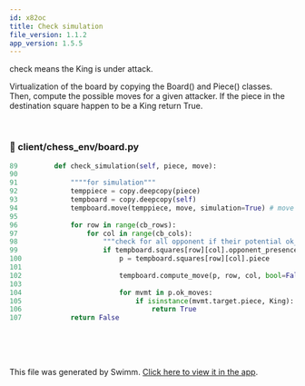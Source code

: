 ```yaml
---
id: x82oc
title: Check simulation
file_version: 1.1.2
app_version: 1.5.5
---
```


check means the King is under attack.

Virtualization of the board by copying the Board() and Piece() classes. Then, compute the possible moves for a given attacker. If the piece in the destination square happen to be a King return True.

<br/>


<!-- NOTE-swimm-snippet: the lines below link your snippet to Swimm -->
### 📄 client/chess_env/board.py
```python
89         def check_simulation(self, piece, move):
90             
91             """"for simulation"""
92             temppiece = copy.deepcopy(piece)
93             tempboard = copy.deepcopy(self)
94             tempboard.move(temppiece, move, simulation=True) # move virtually one piece
95     
96             for row in range(cb_rows):
97                 for col in range(cb_cols):
98                     """check for all opponent if their potential ok_moves arrive in the team's Kings' square"""
99                     if tempboard.squares[row][col].opponent_presence(piece.color):
100                        p = tempboard.squares[row][col].piece
101                        
102                        tempboard.compute_move(p, row, col, bool=False)
103    
104                        for mvmt in p.ok_moves:
105                            if isinstance(mvmt.target.piece, King):
106                                return True
107            return False
```

<br/>

<br/>

<br/>

This file was generated by Swimm. [Click here to view it in the app](/repos/Z2l0aHViJTNBJTNBRkhFLkNoZXNzJTNBJTNBdnJvbmE=/docs/x82oc).
